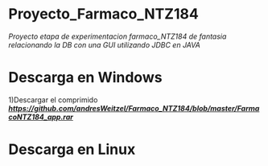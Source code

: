 # Proyecto_Farmaco_NTZ184
*Proyecto  etapa de experimentacion farmaco_NTZ184 de fantasia relacionando la DB con una GUI utilizando JDBC en JAVA*

# Descarga en Windows
1)Descargar el comprimido
***https://github.com/andresWeitzel/Farmaco_NTZ184/blob/master/FarmacoNTZ184_app.rar***

# Descarga en Linux
